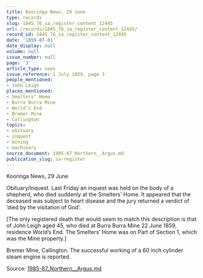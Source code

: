 ```yaml
---
title: Kooringa News, 29 June
type: records
slug: 1845_76_sa_register_content_12445
url: /records/1845_76_sa_register_content_12445/
record_id: 1845_76_sa_register_content_12445
date: '1859-07-01'
date_display: null
volume: null
issue_number: null
page: '3'
article_type: news
issue_reference: 1 July 1859, page 3
people_mentioned:
- John Leigh
places_mentioned:
- Smelters’ Home
- Burra Burra Mine
- World’s End
- Bremer Mine
- Callington
topics:
- obituary
- inquest
- mining
- machinery
source_document: 1985-87_Northern__Argus.md
publication_slug: sa-register
---
```


Kooringa News, 29 June

Obituary/Inquest.  Last Friday an inquest was held on the body of a shepherd, who died suddenly at the Smelters’ Home.  It appeared that the deceased was subject to heart disease and the jury returned a verdict of ‘died by the visitation of God’.

[The only registered death that would seem to match this description is that of John Leigh aged 45, who died at Burra Burra Mine 22 June 1859, residence World’s End.  The Smelters’ Home was on Part of Section 1, which was the Mine property.]

Bremer Mine, Callington.  The successful working of a 60 inch cylinder steam engine is reported.

Source: [1985-87_Northern__Argus.md](/downloads/markdown/1985-87_Northern__Argus.md)
